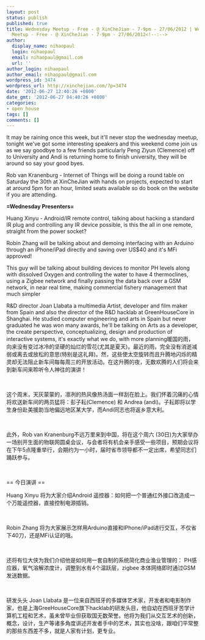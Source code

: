 ```yaml
---
layout: post
status: publish
published: true
title: Wednesday Meetup - Free - @ XinCheJian - 7-9pm - 27/06/2012 | Wednesday
  Meetup - Free - @ XinCheJian - 7-9pm - 27/06/2012<!--:-->
author:
  display_name: nihaopaul
  login: nihaopaul
  email: nihaopaul@gmail.com
  url: ''
author_login: nihaopaul
author_email: nihaopaul@gmail.com
wordpress_id: 3474
wordpress_url: http://xinchejian.com/?p=3474
date: '2012-06-27 12:40:26 +0800'
date_gmt: '2012-06-27 04:40:26 +0800'
categories:
- open house
tags: []
comments: []
---
```

<p><!--:en-->It may be raining once this week, but it'll never stop the wednesday meetup, tonight we've got some interesting speakers and this weekend come join us as we say goodbye to a few friends particularly Peng Ziyun (Clemence) off to University and Andi is returning home to finish university, they will be around so say your good byes.</p>
<p>Rob van Kranenburg - Internet of Things will be doing a round table on Saturday the 30th at XinCheJian with hands on projects, expected to start at around 5pm for an hour, limited seats available so do book on the website if you are attending.</p>
<p><strong>=Wednesday Presenters=</strong></p>
<p>Huang Xinyu - Android/IR remote control, talking about hacking a standard IR plug and controlling any IR device possible, is this the all in one remote, straight from the power socket?</p>
<p>Robin Zhang will be talking about and demoing interfacing with an Arduino through an iPhone/iPad directly and saving over US$40 and it's MFi approved!</p>
<p>This guy will be talking about building devices to monitor PH levels along with dissolved Oxygen and controlling the water to have 4 thermoclines, using a Zigbee network and finally passing the data back over a GSM network, in near real time, making commercial fishery management that much simpler</p>
<p>R&amp;D director Joan Llabata a multimedia Artist, developer and film maker from Spain and also the director of the R&amp;D hacklab at GreenHouseCore in Shanghai. He studied computer engineering and arts in Spain but never graduated he was won many awards, he'll be talking on Arts as a developer, the create perspective, conceptualizing, design and production of interactive systems, it's exactly what we do, with more planning<!--:--><!--:zh-->暖国的雨，向来没有变过冰冷的坚硬的灿烂的雪花(尤其是夏天)。最近的雨，完全没有消逝减弱或离去或放松的意思(特别是这礼拜)。然，这些使太空旋转而且升腾地闪烁的精灵却无法阻止新车间每每周三的开放活动。在这升腾的夜，无数欢腾的人们将会来到新车间来聆听令人神往的演讲！</p>
<p>&nbsp;</p>
<p>这个周末，天灰蒙蒙的，凛冽的热风像热汤面一样刮在脸上。我们怀着沉痛的心情将欢送新车间的两员猛将：彭子耘(Clemence) 和 Andrea (andi)。子耘即将以学生身份赴美援助当地偏远地区某大学，而Andi同志也将返乡意大利。</p>
<p>&nbsp;</p>
<p>此外，Rob van Kranenburg不远万里来到中国，将在这个周六 (30日)为大家举办一场别开生面的物联网圆桌会议，与会者将有机会亲手感受一些项目，预期会议将在下午5点隆重举行，会期约为一小时，届时省市领导都不一定出席，希望同志们踊跃参与。</p>
<p>&nbsp;</p>
<p>== 今日演讲 ==</p>
<p>Huang Xinyu 将为大家介绍Android 遥控器：如何把一个普通红外接口改造成一个万能遥控器，直接控制电源插销。</p>
<p>&nbsp;</p>
<p>Robin Zhang 将为大家展示怎样用Arduino直接和IPhone/iPad进行交互，不仅省下40刀，还是MFi认证的哦。</p>
<p>&nbsp;</p>
<p>还将有位大侠为我们介绍他是如何用一套自制的系统简化商业渔业管理的：&nbsp;PH感应器，氧气溶解浓度计，调整到水有4个温跃层，zigbee 本体网络即时通过GSM发送数据。</p>
<p>&nbsp;</p>
<p>研发头头 Joan Llabata&nbsp;是一位来自西班牙的多媒体艺术家，开发者和电影制作家，也是上海GreeHouseCore旗下hacklab的研发头目，他自幼在西班牙苦学计算机工程和艺术，虽未曾毕业但获取国无数荣誉。他将为我们从交互艺术的创新，概念，设计，生产等诸多角度讲述开发者手中的艺术，其实也没啥，跟咱们平常整的那些东西差不多，就是人家有计划，更专业。<!--:--></p>

